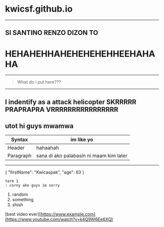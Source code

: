 # kwicsf.github.io
---
## SI SANTINO RENZO DIZON TO
# **HEHAHEHHAHEHEHEHEHHEEHAHAHA**
---
>What do i put here???
---
I indentify as a **attack helicopter**
SKRRRRR PRAPRAPRA VRRRRRRRRRRRRRRRR
---
utot hi guys mwamwa
---
| Syntax | im like yo |
| ----------- | ----------- |
| Header | hahaahah |
| Paragraph | sana di ako palabasin ni maam kim later |
---
{
  "firstName": "Kwicaspak",
  "age": 63
}
```
term 1
: corny ako guys im sorry
```
1. random 
2. something
3. shish

[best video ever][https://www.example.com](https://www.youtube.com/watch?v=k4Q9W6Ee6XQ)
